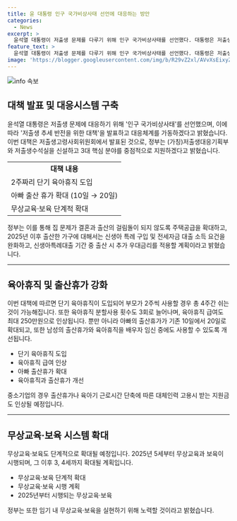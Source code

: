 ```yaml
---
title: 윤 대통령 인구 국가비상사태 선언에 대응하는 방안
categories:
  - News
excerpt: >
  윤석열 대통령이 저출생 문제를 다루기 위해 인구 국가비상사태를 선언했다. 대통령은 저출생 추세 반전을 위한 대책으로 2주 단기 육아휴직 도입, 아빠 출산 휴가 10일에서 20일로 확대, 무상교육‧보육 단계적 확대 등을 발표했다. 이에 따라 정부는 저출생대응기획부와 저출생수석실을 신설하고, 중소기업의 지원금을 확대하며, 무상교육‧보육을 단계적으로 실현하는 등의 계획을 밝혔다. 이러한 대책들은 저출생 문제를 극복하고 인구 감소를 막기 위한 것으로, 사회적 이슈에 대한 심각한 대응을 보여주고 있다.
feature_text: >
  윤석열 대통령이 저출생 문제를 다루기 위해 인구 국가비상사태를 선언했다. 대통령은 저출생 추세 반전을 위한 대책으로 2주 단기 육아휴직 도입, 아빠 출산 휴가 10일에서 20일로 확대, 무상교육‧보육 단계적 확대 등을 발표했다. 이에 따라 정부는 저출생대응기획부와 저출생수석실을 신설하고, 중소기업의 지원금을 확대하며, 무상교육‧보육을 단계적으로 실현하는 등의 계획을 밝혔다. 이러한 대책들은 저출생 문제를 극복하고 인구 감소를 막기 위한 것으로, 사회적 이슈에 대한 심각한 대응을 보여주고 있다.
image: 'https://blogger.googleusercontent.com/img/b/R29vZ2xl/AVvXsEixyZcFfHzMRdzZMjFBmAUKJYCLCGyLL1o632UiGVXcaFdKo_bkvkuCioo0uUKlGfBVcT3P84aROyZIXSBEx3Aw5nCQ3pTgDom1WDC4m8eifvWiAmWEEVb4x6G_l8C0QH225ldMjyaFvpxGEBGNO37VmDTDMHGhJPq73UglMfDca1-0aw/s1600/blogspot.png'
---
```


<p><img src="https://blogger.googleusercontent.com/img/b/R29vZ2xl/AVvXsEixyZcFfHzMRdzZMjFBmAUKJYCLCGyLL1o632UiGVXcaFdKo_bkvkuCioo0uUKlGfBVcT3P84aROyZIXSBEx3Aw5nCQ3pTgDom1WDC4m8eifvWiAmWEEVb4x6G_l8C0QH225ldMjyaFvpxGEBGNO37VmDTDMHGhJPq73UglMfDca1-0aw/s1600/blogspot.png" alt="info 속보" /></p>

<h2 data-ke-size="size26">대책 발표 및 대응시스템 구축</h2>

<p data-ke-size="size16">윤석열 대통령은 저출생 문제에 대응하기 위해 '인구 국가비상사태'를 선언했으며, 이에 따라 '저출생 추세 반전을 위한 대책'을 발표하고 대응체계를 가동하겠다고 밝혔습니다. 이번 대책은 저출생고령사회위원회에서 발표된 것으로, 정부는 (가칭)저출생대응기획부와 저출생수석실을 신설하고 3대 핵심 분야를 중점적으로 지원하겠다고 밝혔습니다.</p>

<table>
  <tr>
    <td style="text-align: center; height: 17px;"><b>대책 내용</b></td>
  </tr>
  <tr>
    <td>2주짜리 단기 육아휴직 도입</td>
  </tr>
  <tr>
    <td>아빠 출산 휴가 확대 (10일 → 20일)</td>
  </tr>
  <tr>
    <td>무상교육‧보육 단계적 확대</td>
  </tr>
</table>

<p data-ke-size="size16">정부는 이를 통해 집 문제가 결혼과 출산의 걸림돌이 되지 않도록 주택공급을 확대하고, 2025년 이후 출산한 가구에 대해서는 신생아 특례 구입 및 전세자금 대출 소득 요건을 완화하고, 신생아특례대출 기간 중 출산 시 추가 우대금리를 적용할 계획이라고 밝혔습니다.</p>

<hr>

<h2 data-ke-size="size26">육아휴직 및 출산휴가 강화</h2>

<p data-ke-size="size16">이번 대책에 따르면 단기 육아휴직이 도입되어 부모가 2주씩 사용할 경우 총 4주간 쉬는 것이 가능해집니다. 또한 육아휴직 분할사용 횟수도 3회로 늘어나며, 육아휴직 급여도 최대 250만원으로 인상됩니다. 뿐만 아니라 아빠의 출산휴가가 기존 10일에서 20일로 확대되고, 또한 남성의 출산휴가와 육아휴직을 배우자 임신 중에도 사용할 수 있도록 개선됩니다.</p>

<ul>
  <li>단기 육아휴직 도입</li>
  <li>육아휴직 급여 인상</li>
  <li>아빠 출산휴가 확대</li>
  <li>육아휴직과 출산휴가 개선</li>
</ul>

<p data-ke-size="size16">중소기업의 경우 출산휴가나 육아기 근로시간 단축에 따른 대체인력 고용시 받는 지원금도 인상될 예정입니다.</p>

<hr>

<h2 data-ke-size="size26">무상교육‧보육 시스템 확대</h2>

<p data-ke-size="size16">무상교육‧보육도 단계적으로 확대될 예정입니다. 2025년 5세부터 무상교육과 보육이 시행되며, 그 이후 3, 4세까지 확대될 계획입니다.</p>

<ul>
  <li>무상교육‧보육 단계적 확대</li>
  <li>무상교육‧보육 시행 계획</li>
  <li>2025년부터 시행되는 무상교육‧보육</li>
</ul>

<p data-ke-size="size16">정부는 또한 임기 내 무상교육‧보육을 실현하기 위해 노력할 것이라고 밝혔습니다.</p>

